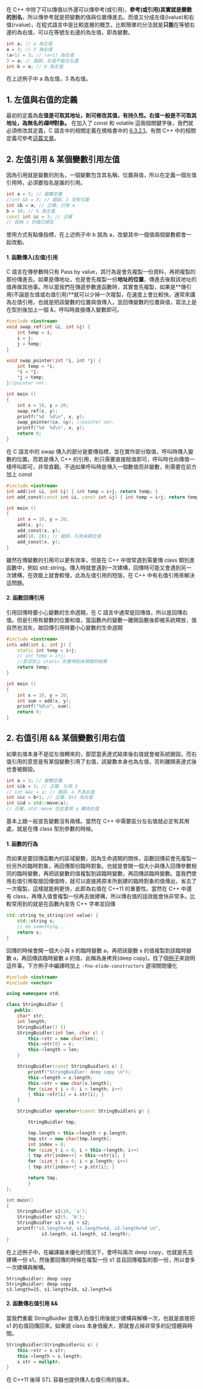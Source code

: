 在 C++ 中除了可以傳值以外還可以傳參考(或引用)，**參考(或引用)其實就是變數的別名**，所以傳參考就是把變數的值與位置傳進去。而值又分成左值(lvalue)和右值(rvalue)，在程式語言中是比較底層的概念，比較簡單的分法就是**只能**在等號右邊的為右值，可以在等號左右邊的為左值，即為變數。
```cpp
int a; // a 為左值
a = 3; // 3 為右值
(a+1) = 3; // (a+1) 為左值
3 = a; // 錯誤，右值不能在左邊
int b = a; // b 為左值
```
在上述例子中 a 為左值，3 為右值。
## 1. 左值與右值的定義
最初的定義為**左值是可取其地址，則可修改其值，有持久性。右值一般是不可取其地址，為無名的*臨時*對象。** 在加入了 const 和 volatile 這兩個關鍵字後，我們就必須修改其定義，C 語言中的相關定義在規格書中的 [6.3.2.1](https://www.dii.uchile.cl/~daespino/files/Iso_C_1999_definition.pdf)。有關 C++ 中的相關定義可參考[這篇文章](https://uint128.com/2020/01/17/%E5%AF%B9C-%E5%B7%A6%E5%80%BC%E5%92%8C%E5%8F%B3%E5%80%BC%E7%9A%84%E7%90%86%E8%A7%A3/)。

## 2. 左值引用 & 某個變數引用左值
因為引用就是變數的別名，一個變數包含其名稱，位置與值，所以在定義一個左值引用時，必須要指名是誰的引用。
```cpp
int a = 3; // 變數定義
//int &b = 3; // 錯誤，3 沒有位置
int &b = a; // 正確，引用 a
b = 10; // b 為左值
const int &c = 3; // 正確
// 因為 c 的值已綁定
```
使用方式有點像指標，在上述例子中 b 就為 a，改變其中一個值兩個變數都會一起改動。
#### 1. 函數傳入(左值)引用
C 語言在傳參數時只有 Pass by value，其行為是會先複製一份資料，再把複製的那份傳進去。如果是傳地址，也是會先複製一份**地址的位置**，傳進去後取該地址的值再做其他事。所以當我們在傳遞參數進函數時，其實會先複製，如果是**傳引用(不論是左值或右值引用)**就可以少掉一次複製，在速度上會比較快。通常來講為左值引用，也就是把該變數的位置與值傳入，並回傳變數的位置與值，寫法上是在型別後加上一個 &，呼叫時直接傳入變數即可。
```cpp
#include <iostream>
void swap_ref(int &i, int &j) {  
    int temp = i;
    i = j;
    j = temp;
}

void swap_pointer(int *i, int *j) {  
    int temp = *i;
    *i = *j;
    *j = temp;
}//pointer ver.

int main ()
{
    int x = 10, y = 20;
    swap_ref(x, y);
    printf("%d  %d\n", x, y);
    swap_pointer(&x, &y); //pointer ver.
    printf("%d  %d\n", x, y);
    return 0;
}
```
在 C 語言中的 swap 傳入的部分是要傳指標，並在實作部分取值，呼叫時傳入變數的位置。而若是傳入 C++ 的引用，則只需要直接賦值即可，呼叫時也向傳值一樣呼叫即可，非常直觀。不過如果呼叫時是傳入一個數值而非變數，則需要在前方加上 const
```cpp
#include <iostream>
int add(int &i, int &j) { int temp = i+j; return temp; }
int add_const(const int &i, const int &j) { int temp = i+j; return temp; }

int main ()
{
    int x = 10, y = 20;
    add(x, y);
    add_const(x, y);
    add(10, 20); // 錯誤，引用未綁定值
    add_const(x, y);
}
```
雖然在傳變數的引用可以更有效率，但是在 C++ 中很常遇到需要傳 class 類別進函數中，例如 std::string。傳入時就會遇到一次建構，回傳時可能又會遇到另一次建構，在效能上就會較慢，此為左值引用的短版，在 C++ 中有右值引用來解決這問題。

#### 2. 函數回傳引用
引用回傳時要小心變數的生命週期，在 C 語言中通常是回傳值，所以是回傳右值。但是引用有變數的位置和值，當函數內的變數一離開函數後即被系統釋放，值自然也消失，故回傳引用時要小心變數的生命週期
```cpp
#include <iostream>
int& add(int i, int j) {  
    static int temp = i+j;
    // int temp = i+j;
    //若沒加上 static 則會得到未預期的結果
    return temp;
}

int main ()
{
    int x = 10, y = 20;
    int sum = add(x, y);
    printf("%d\n", sum);
    return 0;
}
```
## 2. 右值引用 && 某個變數引用右值
如果右值本身不是從左值轉來的，那麼當表達式結束後右值就會被系統銷毀。而右值引用的意思是有某個變數引用了右值，該變數本身也為左值，否則離開表達式後也會被銷毀。
```cpp
int a = 3; // 變數定義
int &&b = 3; // 正確，引用 3
// int &&c = a; // 錯誤，a 不為右值
int &&c = b+1; // 正確，b+1 為右值
int &&d = std::move(a);
// 正確，std::move 在此會將 a 轉為右值
```
基本上跟一般宣告變數沒有兩樣。當然在 C++ 中需要區分左右值就必定有其用處，就是在傳 class 型別參數的時候。

#### 1. 函數的行為
而如果是要回傳函數內的區域變數，因為生命週期的關係，函數回傳前會先複製一份另外的臨時對象，再回傳那份臨時對象。也就是會開一個大小與傳入回傳參數相同的臨時變數，再把該變數的值複製到該臨時變數，再回傳該臨時變數。當我們使用右值引用取接回傳值時，就可以直接將原本所創建的臨時對象的值傳出，省去了一次複製，這樣就能夠更快，此即為右值在 C++11 的重要性。當然在 C++ 中還有 class，再傳入值會複製一份再去做建構，所以傳右值的話效能會快非常多。比較常用到的就是在函數內宣告 C++ 字串並回傳
```cpp
std::string to_string(int value) {
    std::string s;
    // do something...
    return s;
}
```
回傳的時候會開一個大小與 s 的臨時變數 a，再把該變數 s 的值複製到該臨時變數 a，再回傳該臨時變數 a 的值，此稱為身拷貝(deep copy)。找了個[例子](https://www.51cto.com/article/714737.html)來說明這件事，下方例子中編譯時加上 ```-fno-elide-constructors``` 選項關閉優化
```cpp
#include <iostream>
#include <vector>

using namespace std;

class StringBuidler {
   public:
    char* str;
    int length;
    StringBuidler() {}
    StringBuidler(int len, char c) {
        this->str = new char[len];
        this->str[0] = c;
        this->length = len;
    }

    StringBuidler(const StringBuidler& s) {
        printf("StringBuidler: deep copy \n");
        this->length = s.length;
        this->str = new char[s.length];
        for (size_t i = 0; i < length; i++)
        { this->str[i] = s.str[i]; }
    }

    StringBuidler operator+(const StringBuidler& p) {

        StringBuidler tmp;

        tmp.length = this->length + p.length;
        tmp.str = new char[tmp.length];
        int index = 0;
        for (size_t i = 0; i < this->length; i++)
        { tmp.str[index++] = this->str[i]; }
        for (size_t i = 0; i < p.length; i++)
        { tmp.str[index++] = p.str[i]; }

        return tmp;
        }
};

int main()
{
    StringBuidler s1(10, 'a');
    StringBuidler s2(5, 'b');
    StringBuidler s3 = s1 + s2;
    printf("s3.length=%d, s1.length=%d, s2.length=%d \n",
             s3.length, s1.length, s2.length);
}
```
在上述例子中，在編譯器未優化的情況下，會呼叫兩次 deep copy，也就是先去建構一份 s1，然後要回傳的時候在複製一份 s1 並且回傳複製的那一份，所以會多一次建構與解構。
```
StringBuidler: deep copy
StringBuidler: deep copy
s3.length=15, s1.length=10, s2.length=5
```
#### 2. 函數傳右值引用 &&
當我們重載 StringBuidler 並傳入右值引用後就少建構與解構一次，也就是直接把 s1 的右值回傳回來。如果說 class 本身很龐大，那就會占掉非常多的記憶體與時間。
```cpp
StringBuidler(StringBuidler&& s) {
    this->str = s.str;
    this->length = s.length;
    s.str = nullptr;
}
```
在 C++11 後得 STL 容器也提供傳入右值引用的版本。
